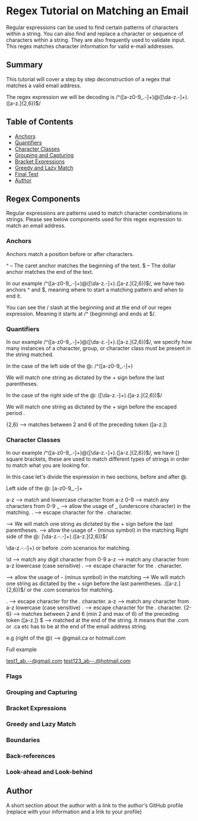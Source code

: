 # Regex Tutorial on Matching an Email

Regular expressions can be used to find certain patterns of characters within a string. You can also find and replace a character or sequence of characters within a string. They are also frequently used to validate input. This regex matches character information for valid e-mail addresses.

## Summary

This tutorial will cover a step by step deconstruction of a regex that matches a valid email address.

The regex expression we will be decoding is /^([a-z0-9_\.-]+)@([\da-z\.-]+)\.([a-z\.]{2,6})$/

## Table of Contents

- [Anchors](#anchors)
- [Quantifiers](#quantifiers)
- [Character Classes](#character-classes)
- [Grouping and Capturing](#grouping-and-capturing)
- [Bracket Expressions](#bracket-expressions)
- [Greedy and Lazy Match](#greedy-and-lazy-match)
- [Final Test](#Final-Test)
- [Author](#Author)

## Regex Components

Regular expressions are patterns used to match character combinations in strings. Please see below components used for this regex expression to match an email address.

### Anchors

Anchors match a position before or after characters.

^ – The caret anchor matches the beginning of the text. $ – The dollar anchor matches the end of the text.

In our example /^([a-z0-9_\.-]+)@([\da-z\.-]+)\.([a-z\.]{2,6})$/, we have two anchors ^ and $, meaning where to start a matching pattern and when to end it.

You can see the / slash at the beginning and at the end of our regex expression. Meaning it starts at /^ (beginning) and ends at $/.

### Quantifiers

In our example /^([a-z0-9_\.-]+)@([\da-z\.-]+)\.([a-z\.]{2,6})$/, we specify how many instances of a character, group, or character class must be present in the string matched.

In the case of the left side of the @: /^([a-z0-9_\.-]+)

We will match one string as dictated by the + sign before the last parentheses.

In the case of the right side of the @: ([\da-z\.-]+)\.([a-z\.]{2,6})$/

We will match one string as dictated by the + sign before the escaped period .

{2,6} --> matches between 2 and 6 of the preceding token ([a-z\.])

### Character Classes

In our example /^([a-z0-9_\.-]+)@([\da-z\.-]+)\.([a-z\.]{2,6})$/, we have [] square brackets, these are used to match different types of strings in order to match what you are looking for.

In this case let's divide the expression in two sections, before and after @.

Left side of the @: [a-z0-9_\.-]+

a-z --> match and lowercase character from a-z 0-9 --> match any characters from 0-9 _ --> allow the usage of _ (underscore character) in the matching. . --> escape character for the . character.

--> We will match one string as dictated by the + sign before the last parentheses.
--> allow the usage of - (minus symbol) in the matching
Right side of the @: [\da-z\.-\.-]+)\.([a-z\.]{2,6})$/

\da-z\.-\.-]+) or before .com scenarios for matching.

\d --> match any digit character from 0-9 a-z --> match any character from a-z lowercase (case sensitive) . --> escape character for the . character.

--> allow the usage of - (minus symbol) in the matching
--> We will match one string as dictated by the + sign before the last parentheses.
\.([a-z\.]{2,6})$/ or the .com scenarios for matching.

. --> escape character for the . character. a-z --> match any character from a-z lowercase (case sensitive) . --> escape character for the . character. {2-6} --> matches between 2 and 6 (min 2 and max of 6) of the preceding token ([a-z\.]) $ --> matched at the end of the string. It means that the .com or .ca etc has to be at the end of the email address string.

e.g (right of the @) --> @gmail.ca or hotmail.com

Full example

test1_ab.--@gmail.com test123_ab--.@hotmail.com

### Flags

### Grouping and Capturing

### Bracket Expressions

### Greedy and Lazy Match

### Boundaries

### Back-references

### Look-ahead and Look-behind

## Author

A short section about the author with a link to the author's GitHub profile (replace with your information and a link to your profile)
